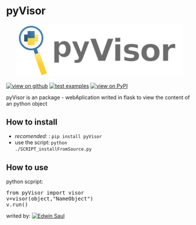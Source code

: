 # pyVisor

<p align="center">
  <img src=" https://raw.githubusercontent.com/Saul11235/pyVisor/refs/heads/master/logo.svg" style="min-width: 40%; max-width: 90%; height: auto;">
</p>


[![view on github](https://img.shields.io/badge/-view_on_github-blue)](https://github.com/Saul11235/pyVisor)
[![test examples](https://img.shields.io/badge/-test_examples-green)](https://github.com/Saul11235/pyVisor/tree/master/test)
[![view on PyPI](https://img.shields.io/badge/-view_on_PyPI-red)](https://pypi.org/project/pyVisor/)


pyVisor is an package - webAplication writed in flask to
view the content of an python object

## How to install 

- *recomended:* : <code>pip install pyVisor</code>
- use the script: <code>python ./SCRIPT_installFromSource.py</code>

## How to use

python scpript:
<pre>
from pyVisor import visor
v=visor(object,"NameObject")
v.run()
</pre>

writed by:
[![Edwin Saul](https://img.shields.io/badge/-Edwin_Saul-black)](https://edwinsaul.com)

